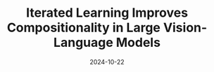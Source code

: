 ---
layout: seminar-post
title: 'Iterated Learning Improves Compositionality in Large Vision-Language Models'
subtitle: ''
categories: Computer Vision
tags: [VLM]
date: 2024-10-22
pdf_url: 'https://drive.google.com/file/d/13rypilymcs6DRWshRzCtSx5HU04Fnfp9/preview'
---